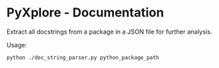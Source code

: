 # PyXplore - Documentation

Extract all docstrings from a package in a JSON file for further analysis.

Usage:

```bash
python ./doc_string_parser.py python_package_path
```
